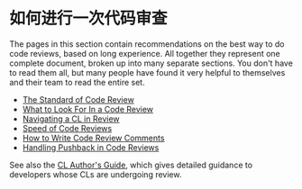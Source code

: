 # 如何进行一次代码审查

The pages in this section contain recommendations on the best way to do code
reviews, based on long experience. All together they represent one complete
document, broken up into many separate sections. You don't have to read them
all, but many people have found it very helpful to themselves and their team to
read the entire set.

-   [The Standard of Code Review](standard.md)
-   [What to Look For In a Code Review](looking-for.md)
-   [Navigating a CL in Review](navigate.md)
-   [Speed of Code Reviews](speed.md)
-   [How to Write Code Review Comments](comments.md)
-   [Handling Pushback in Code Reviews](pushback.md)

See also the [CL Author's Guide](../developer/readme.md), which gives detailed
guidance to developers whose CLs are undergoing review.
